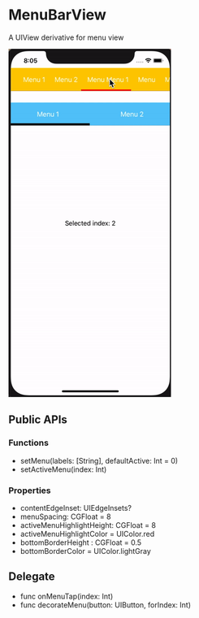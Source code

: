 # MenuBarView

A UIView derivative for menu view

![](sample.gif)

## Public APIs

### Functions 
- setMenu(labels: [String], defaultActive: Int = 0)
- setActiveMenu(index: Int)

### Properties
- contentEdgeInset: UIEdgeInsets?
- menuSpacing: CGFloat = 8
- activeMenuHighlightHeight: CGFloat = 8
- activeMenuHighlightColor = UIColor.red
- bottomBorderHeight : CGFloat = 0.5
- bottomBorderColor = UIColor.lightGray

## Delegate <MenuBarProtocol>
- func onMenuTap(index: Int)
- func decorateMenu(button: UIButton, forIndex: Int)
